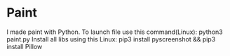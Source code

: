 # Paint
I made paint with Python.
To launch file use this command(Linux): python3 paint.py
Install all libs using this
Linux: pip3 install pyscreenshot && pip3 install Pillow

